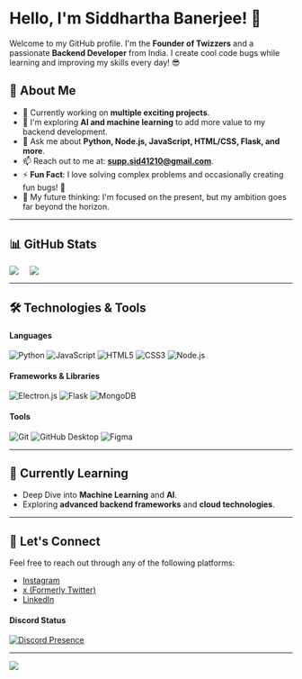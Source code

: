 # Hello, I'm Siddhartha Banerjee! 👋

Welcome to my GitHub profile. I'm the **Founder of Twizzers** and a passionate **Backend Developer** from India. I create cool code bugs while learning and improving my skills every day! 😎

## 🚀 About Me

- 🔭 Currently working on **multiple exciting projects**.
- 🌱 I'm exploring **AI and machine learning** to add more value to my backend development.
- 💬 Ask me about **Python, Node.js, JavaScript, HTML/CSS, Flask, and more**.
- 📫 Reach out to me at: **supp.sid41210@gmail.com**.
- ⚡ **Fun Fact**: I love solving complex problems and occasionally creating fun bugs! 🐞
- 🤔 My future thinking: I'm focused on the present, but my ambition goes far beyond the horizon.

---

## 📊 GitHub Stats

<div style="display: flex; gap: 20px;">
  <img src="https://github-readme-stats.vercel.app/api?username=Siddhartha412&show_icons=true&hide_border=true&bg_color=0d0d0d&text_color=FFFFFF&icon_color=FFFFFF&title_color=FFFFFF&theme=dark&count_private=true" />
  <img src="https://github-readme-stats.vercel.app/api/top-langs/?username=Siddhartha412&layout=compact&hide_border=true&bg_color=0d0d0d&text_color=FFFFFF&title_color=FFFFFF&theme=dark" />
</div>

---

## 🛠️ Technologies & Tools

#### **Languages**
![Python](https://img.shields.io/badge/Python-3776AB?style=for-the-badge&logo=python&logoColor=white) 
![JavaScript](https://img.shields.io/badge/JavaScript-F7DF1E?style=for-the-badge&logo=javascript&logoColor=black) 
![HTML5](https://img.shields.io/badge/HTML5-E34F26?style=for-the-badge&logo=html5&logoColor=white) 
![CSS3](https://img.shields.io/badge/CSS3-1572B6?style=for-the-badge&logo=css3&logoColor=white) 
![Node.js](https://img.shields.io/badge/Node.js-8CC84B?style=for-the-badge&logo=node.js&logoColor=white) 

#### **Frameworks & Libraries**
![Electron.js](https://img.shields.io/badge/Electron.js-47848F?style=for-the-badge&logo=electron&logoColor=white)
![Flask](https://img.shields.io/badge/Flask-000000?style=for-the-badge&logo=flask&logoColor=white)
![MongoDB](https://img.shields.io/badge/MongoDB-47A248?style=for-the-badge&logo=mongodb&logoColor=white)

#### **Tools**
![Git](https://img.shields.io/badge/Git-F05032?style=for-the-badge&logo=git&logoColor=white) 
![GitHub Desktop](https://img.shields.io/badge/GitHub%20Desktop-24292F?style=for-the-badge&logo=github&logoColor=white) 
![Figma](https://img.shields.io/badge/Figma-000000?style=for-the-badge&logo=figma&logoColor=white) 

---

## 🌱 Currently Learning
- Deep Dive into **Machine Learning** and **AI**.
- Exploring **advanced backend frameworks** and **cloud technologies**.

---

## 🤳 Let's Connect

Feel free to reach out through any of the following platforms:

- [Instagram](https://www.instagram.com/siddhartha41210_/)
- [x (Formerly Twitter)](https://x.com/Sid41210)
- [LinkedIn](https://www.linkedin.com/in/siddhartha41210)

#### Discord Status

[![Discord Presence](https://lanyard.cnrad.dev/api/1261577588669939755)](https://discord.com/users/1261577588669939755)

---

![](https://visitcount.itsvg.in/api?id=siddhartha41210-git&label=Profile%20Views&color=0&icon=8&pretty=false)

